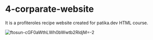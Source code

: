 # 4-corparate-website
It is a profiteroles recipe website created for patika.dev HTML course. 

![ftosun-cGF0aWthLWh0bWwtb2RldjM=-2](https://user-images.githubusercontent.com/51463702/140400061-31fd6eca-22b4-4c76-ac9b-a9d68670e76d.jpg)
